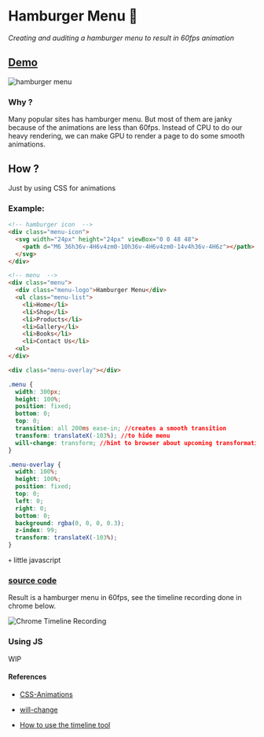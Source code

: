 # Hamburger Menu 🍔

*Creating and auditing a hamburger menu to result in 60fps animation*

## [Demo](http://gokulkrishh.github.io/demo/hamburger-menu/)

![hamburger menu](https://raw.githubusercontent.com/gokulkrishh/hamburger-menu/master/hamburger-menu.gif)

### Why ?

Many popular sites has hamburger menu. But most of them are janky because of the animations are less than 60fps. Instead of CPU to do our heavy rendering, we can make GPU to render a page to do some smooth animations.

## How ?

Just by using CSS for animations

### Example:

```html
<!-- hamburger icon  -->
<div class="menu-icon">
  <svg width="24px" height="24px" viewBox="0 0 48 48">
    <path d="M6 36h36v-4H6v4zm0-10h36v-4H6v4zm0-14v4h36v-4H6z"></path>
  </svg>
</div>

<!-- menu  -->
<div class="menu">
  <div class="menu-logo">Hamburger Menu</div>
  <ul class="menu-list">
    <li>Home</li>
    <li>Shop</li>
    <li>Products</li>
    <li>Gallery</li>
    <li>Books</li>
    <li>Contact Us</li>
  <ul>
</div>

<div class="menu-overlay"></div>
```

```css
.menu {
  width: 300px;
  height: 100%;
  position: fixed;
  bottom: 0;
  top: 0;
  transition: all 200ms ease-in; //creates a smooth transition
  transform: translateX(-103%); //to hide menu
  will-change: transform; //hint to browser about upcoming transformation
}

.menu-overlay {
  width: 100%;
  height: 100%;
  position: fixed;
  top: 0;
  left: 0;
  right: 0;
  bottom: 0;
  background: rgba(0, 0, 0, 0.3);
  z-index: 99;
  transform: translateX(-103%);
}
```

```+``` little javascript

### [source code](https://github.com/gokulkrishh/hamburger-menu/blob/master/src)

Result is a hamburger menu in 60fps, see the timeline recording done in chrome below.

![Chrome Timeline Recording](https://github.com/gokulkrishh/hamburger-menu/blob/master/timeline-screenshot.png)

### Using JS

WIP

#### References

- [CSS-Animations](http://gokulkrishh.github.io/2014/08/28/CSS3-Animations.html)

- [will-change](https://dev.opera.com/articles/css-will-change-property/)

- [How to use the timeline tool](https://developers.google.com/web/tools/chrome-devtools/profile/evaluate-performance/timeline-tool?hl=en)
